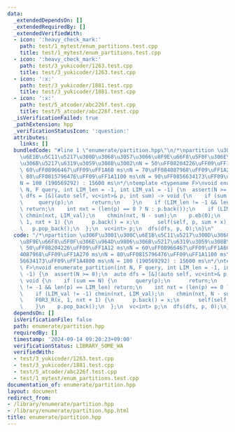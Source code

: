 ```yaml
---
data:
  _extendedDependsOn: []
  _extendedRequiredBy: []
  _extendedVerifiedWith:
  - icon: ':heavy_check_mark:'
    path: test/1_mytest/enum_partitions.test.cpp
    title: test/1_mytest/enum_partitions.test.cpp
  - icon: ':heavy_check_mark:'
    path: test/3_yukicoder/1263.test.cpp
    title: test/3_yukicoder/1263.test.cpp
  - icon: ':x:'
    path: test/3_yukicoder/1881.test.cpp
    title: test/3_yukicoder/1881.test.cpp
  - icon: ':x:'
    path: test/5_atcoder/abc226f.test.cpp
    title: test/5_atcoder/abc226f.test.cpp
  _isVerificationFailed: true
  _pathExtension: hpp
  _verificationStatusIcon: ':question:'
  attributes:
    links: []
  bundledCode: "#line 1 \"enumerate/partition.hpp\"\n/*\npartition \u306F\u3001\u300C\
    \u6E1B\u5C11\u5217\u300D\u3068\u3057\u3066\u8F9E\u66F8\u5F0F\u306E\u964D\u9806\
    \u306B\u5217\u6319\u3059\u308B\u3002\nN = 50\uFF08204226\uFF09\uFF1A12 ms\nN =\
    \ 60\uFF08966467\uFF09\uFF1A60 ms\nN = 70\uFF084087968\uFF09\uFF1A270 ms\nN =\
    \ 80\uFF0815796476\uFF09\uFF1A1100 ms\nN = 90\uFF0856634173\uFF09\uFF1A4800 ms\n\
    N = 100 (190569292) : 15600 ms\n*/\ntemplate <typename F>\nvoid enumerate_partition(int\
    \ N, F query, int LIM_len = -1, int LIM_val = -1) {\n  assert(N >= 0);\n  auto\
    \ dfs = [&](auto self, vc<int>& p, int sum) -> void {\n    if (sum == N) {\n \
    \     query(p);\n      return;\n    }\n    if (LIM_len != -1 && len(p) == LIM_len)\
    \ return;\n    int nxt = (len(p) == 0 ? N : p.back());\n    if (LIM_val != -1)\
    \ chmin(nxt, LIM_val);\n    chmin(nxt, N - sum);\n    p.eb(0);\n    FOR3_R(x,\
    \ 1, nxt + 1) {\n      p.back() = x;\n      self(self, p, sum + x);\n    }\n \
    \   p.pop_back();\n  };\n  vc<int> p;\n  dfs(dfs, p, 0);\n}\n"
  code: "/*\npartition \u306F\u3001\u300C\u6E1B\u5C11\u5217\u300D\u3068\u3057\u3066\
    \u8F9E\u66F8\u5F0F\u306E\u964D\u9806\u306B\u5217\u6319\u3059\u308B\u3002\nN =\
    \ 50\uFF08204226\uFF09\uFF1A12 ms\nN = 60\uFF08966467\uFF09\uFF1A60 ms\nN = 70\uFF08\
    4087968\uFF09\uFF1A270 ms\nN = 80\uFF0815796476\uFF09\uFF1A1100 ms\nN = 90\uFF08\
    56634173\uFF09\uFF1A4800 ms\nN = 100 (190569292) : 15600 ms\n*/\ntemplate <typename\
    \ F>\nvoid enumerate_partition(int N, F query, int LIM_len = -1, int LIM_val =\
    \ -1) {\n  assert(N >= 0);\n  auto dfs = [&](auto self, vc<int>& p, int sum) ->\
    \ void {\n    if (sum == N) {\n      query(p);\n      return;\n    }\n    if (LIM_len\
    \ != -1 && len(p) == LIM_len) return;\n    int nxt = (len(p) == 0 ? N : p.back());\n\
    \    if (LIM_val != -1) chmin(nxt, LIM_val);\n    chmin(nxt, N - sum);\n    p.eb(0);\n\
    \    FOR3_R(x, 1, nxt + 1) {\n      p.back() = x;\n      self(self, p, sum + x);\n\
    \    }\n    p.pop_back();\n  };\n  vc<int> p;\n  dfs(dfs, p, 0);\n}\n"
  dependsOn: []
  isVerificationFile: false
  path: enumerate/partition.hpp
  requiredBy: []
  timestamp: '2024-09-14 09:20:23+09:00'
  verificationStatus: LIBRARY_SOME_WA
  verifiedWith:
  - test/3_yukicoder/1263.test.cpp
  - test/3_yukicoder/1881.test.cpp
  - test/5_atcoder/abc226f.test.cpp
  - test/1_mytest/enum_partitions.test.cpp
documentation_of: enumerate/partition.hpp
layout: document
redirect_from:
- /library/enumerate/partition.hpp
- /library/enumerate/partition.hpp.html
title: enumerate/partition.hpp
---
```

